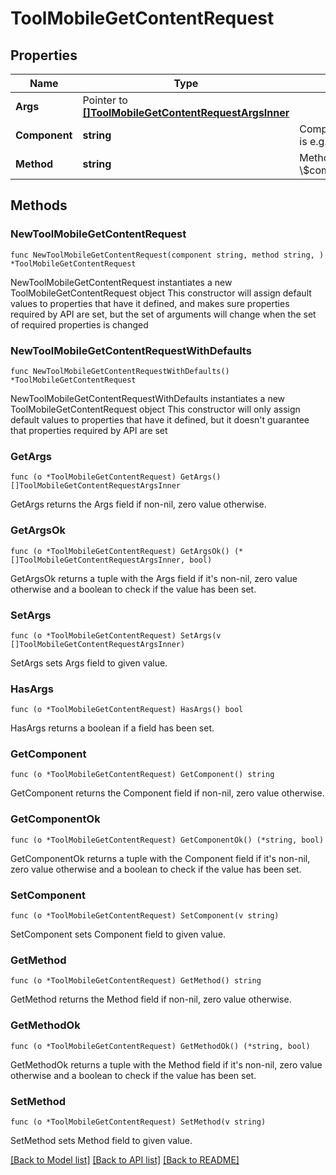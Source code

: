 # ToolMobileGetContentRequest

## Properties

Name | Type | Description | Notes
------------ | ------------- | ------------- | -------------
**Args** | Pointer to [**[]ToolMobileGetContentRequestArgsInner**](ToolMobileGetContentRequestArgsInner.md) |  | [optional] 
**Component** | **string** | Component where the class is e.g. mod_assign. | [default to "null"]
**Method** | **string** | Method to execute in class \\$component\\output\\mobile. | [default to "null"]

## Methods

### NewToolMobileGetContentRequest

`func NewToolMobileGetContentRequest(component string, method string, ) *ToolMobileGetContentRequest`

NewToolMobileGetContentRequest instantiates a new ToolMobileGetContentRequest object
This constructor will assign default values to properties that have it defined,
and makes sure properties required by API are set, but the set of arguments
will change when the set of required properties is changed

### NewToolMobileGetContentRequestWithDefaults

`func NewToolMobileGetContentRequestWithDefaults() *ToolMobileGetContentRequest`

NewToolMobileGetContentRequestWithDefaults instantiates a new ToolMobileGetContentRequest object
This constructor will only assign default values to properties that have it defined,
but it doesn't guarantee that properties required by API are set

### GetArgs

`func (o *ToolMobileGetContentRequest) GetArgs() []ToolMobileGetContentRequestArgsInner`

GetArgs returns the Args field if non-nil, zero value otherwise.

### GetArgsOk

`func (o *ToolMobileGetContentRequest) GetArgsOk() (*[]ToolMobileGetContentRequestArgsInner, bool)`

GetArgsOk returns a tuple with the Args field if it's non-nil, zero value otherwise
and a boolean to check if the value has been set.

### SetArgs

`func (o *ToolMobileGetContentRequest) SetArgs(v []ToolMobileGetContentRequestArgsInner)`

SetArgs sets Args field to given value.

### HasArgs

`func (o *ToolMobileGetContentRequest) HasArgs() bool`

HasArgs returns a boolean if a field has been set.

### GetComponent

`func (o *ToolMobileGetContentRequest) GetComponent() string`

GetComponent returns the Component field if non-nil, zero value otherwise.

### GetComponentOk

`func (o *ToolMobileGetContentRequest) GetComponentOk() (*string, bool)`

GetComponentOk returns a tuple with the Component field if it's non-nil, zero value otherwise
and a boolean to check if the value has been set.

### SetComponent

`func (o *ToolMobileGetContentRequest) SetComponent(v string)`

SetComponent sets Component field to given value.


### GetMethod

`func (o *ToolMobileGetContentRequest) GetMethod() string`

GetMethod returns the Method field if non-nil, zero value otherwise.

### GetMethodOk

`func (o *ToolMobileGetContentRequest) GetMethodOk() (*string, bool)`

GetMethodOk returns a tuple with the Method field if it's non-nil, zero value otherwise
and a boolean to check if the value has been set.

### SetMethod

`func (o *ToolMobileGetContentRequest) SetMethod(v string)`

SetMethod sets Method field to given value.



[[Back to Model list]](../README.md#documentation-for-models) [[Back to API list]](../README.md#documentation-for-api-endpoints) [[Back to README]](../README.md)


